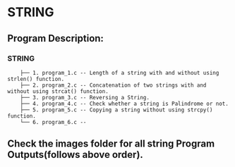 # STRING 

## Program Description:
###	STRING
		├── 1. program_1.c -- Length of a string with and without using strlen() function. 
		├── 2. program_2.c -- Concatenation of two strings with and without using strcat() function.
		├── 3. program_3.c -- Reversing a String.
		├── 4. program_4.c -- Check whether a string is Palindrome or not.
		├── 5. program_5.c -- Copying a string without using strcpy() function. 
		└── 6. program_6.c -- 

##  Check the images folder for all string Program Outputs(follows above order).
